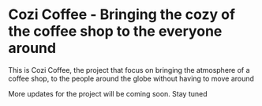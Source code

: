 # Cozi Coffee - Bringing the cozy of the coffee shop to the everyone around

<p>This is Cozi Coffee, the project that focus on bringing the atmosphere of a coffee shop, to the people around the globe without having to move around</p>

<p>More updates for the project will be coming soon. Stay tuned</p>
